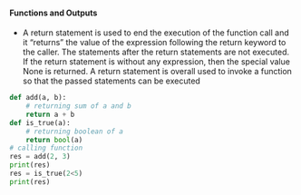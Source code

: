 #### Functions and Outputs
- A return statement is used to end the execution of the function call and it “returns” the value of the expression following the return keyword to the caller. The statements after the return statements are not executed. If the return statement is without any expression, then the special value None is returned. A return statement is overall used to invoke a function so that the passed statements can be executed

```python
def add(a, b):
    # returning sum of a and b
    return a + b
def is_true(a):
    # returning boolean of a
    return bool(a)
# calling function
res = add(2, 3)
print(res)
res = is_true(2<5)
print(res)

```